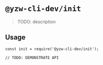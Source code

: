# `@yzw-cli-dev/init`

> TODO: description

## Usage

```
const init = require('@yzw-cli-dev/init');

// TODO: DEMONSTRATE API
```
